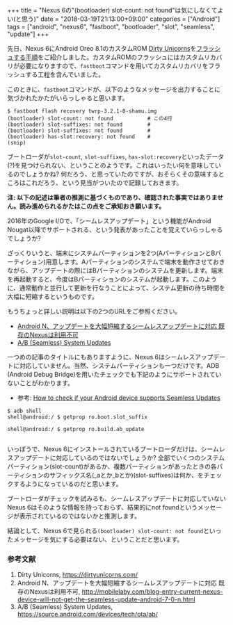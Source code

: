 +++
title = "Nexus 6の\"(bootloader) slot-count: not found\"は気にしなくてよい(と思う)"
date = "2018-03-19T21:13:00+09:00"
categories = ["Android"]
tags = ["android", "nexus6", "fastboot", "bootloader", "slot", "seamless", "update"]
+++

先日、Nexus 6にAndroid Oreo 8.1のカスタムROM [Dirty Unicorns](https://dirtyunicorns.com/)を[フラッシュする手順](/post/nexus6-android-du-flash/)をご紹介しました。カスタムROMのフラッシュにはカスタムリカバリが必要になりますので、`fastboot`コマンドを用いてカスタムリカバリをフラッシュする工程を含んでいました。

このときに、`fastboot`コマンドが、以下のようなメッセージを出力することに気づかれたかたがいらっしゃると思います。

``` shell-session
$ fastboot flash recovery twrp-3.2.1-0-shamu.img
(bootloader) slot-count: not found           # この4行
(bootloader) slot-suffixes: not found        #
(bootloader) slot-suffixes: not found        #
(bootloader) has-slot:recovery: not found    #
(snip)
```

ブートローダが`slot-count`, `slot-suffixes`, `has-slot:recovery`といったデータ(?)を見つけられない、ということのようです。これはいったい何を意味しているのでしょうかね? 何だろう、と思っていたのですが、おそらくその意味するところはこれだろう、という見当がついたので記録しておきます。

**注: 以下の記述は筆者の推測に基づくものであり、確認された事実ではありません。読み進められるかたはこの点をご承知おき願います。**

2016年のGoogle I/Oで、「シームレスアップデート」という機能がAndroid Nougat以降でサポートされる、という発表があったことを覚えていらっしゃるでしょうか?

ざっくりいうと、端末にシステムパーティションを2つ(AパーティションとBパーティション)用意します。Aパーティションのシステムで端末を動作させておきながら、アップデートの際にはBパーティションのシステムを更新します。端末を再起動すると、今度はBパーティションのシステムが起動します。このように、通常動作と並行して更新を行なうことによって、システム更新の待ち時間を大幅に短縮するというものです。

もうちょっと詳しい説明は以下の2つのURLをご参照ください。

- [Android N、アップデートを大幅短縮するシームレスアップデートに対応 既存のNexusは利用不可](http://mobilelaby.com/blog-entry-current-nexus-device-will-not-get-the-seamless-update-android-7-0-n.html)
- [A/B (Seamless) System Updates](https://source.android.com/devices/tech/ota/ab/)

一つめの記事のタイトルにもありますように、Nexus 6はシームレスアップデートに対応していません。当然、システムパーティションも一つだけです。ADB (Android Debug Bridge)を用いたチェックでも下記のようにサポートされていないことがわかります。

- 参考: [How to check if your Android device supports Seamless Updates](https://www.xda-developers.com/how-to-check-android-device-supports-seamless-updates/)

``` shell-session
$ adb shell
shell@android:/ $ getprop ro.boot.slot_suffix

shell@android:/ $ getprop ro.build.ab_update
 
```

いっぽうで、Nexus 6にインストールされているブートローダだけは、シームレスアップデートに対応しているのではないでしょうか? 全部でいくつのシステムパーティション(slot-count)があるか、複数パーティションがあったときの各パーティションのサフィックス名(_aとか_bとか)(slot-suffixes)は何か、をチェックするようになっているのだと思います。

ブートローダがチェックを試みるも、シームレスアップデートに対応していないNexus 6はそのような情報を持っておらず、結果的にnot foundというメッセージが表示されているのではないかと推測します。

結論として、Nexus 6で見られる`(bootloader) slot-count: not found`といったメッセージを気にする必要はない、ということだと思います。

### 参考文献
1. Dirty Unicorns, https://dirtyunicorns.com/
1. Android N、アップデートを大幅短縮するシームレスアップデートに対応 既存のNexusは利用不可, http://mobilelaby.com/blog-entry-current-nexus-device-will-not-get-the-seamless-update-android-7-0-n.html
1. A/B (Seamless) System Updates, https://source.android.com/devices/tech/ota/ab/
